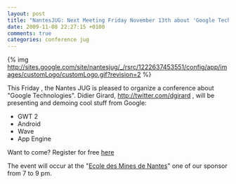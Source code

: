 ```yaml
---
layout: post
title: "NantesJUG: Next Meeting Friday November 13th about 'Google Technologies'"
date: 2009-11-08 22:27:15 +0100
comments: true
categories: conference jug
---
```

{% img http://sites.google.com/site/nantesjug/_/rsrc/1222637453551/config/app/images/customLogo/customLogo.gif?revision=2 %}

This Friday , the Nantes JUG is pleased to organize a conference about "Google Technologies". Didier Girard, http://twitter.com/dgirard , will be presenting and demoing cool stuff from Google:

* GWT 2
* Android
* Wave
* App Engine

Want to come? Register for free [here](http://jugevents.jugpadova.it/jugevents/event/registration.form?event.id=20744)

The event will occur at the "[Ecole des Mines de Nantes](http://maps.google.com/maps?f=q&amp;source=s_q&amp;hl=en&amp;geocode=&amp;q=ecole+des+mines+de+nantes&amp;sll=47.176415,-1.340556&amp;sspn=0.078063,0.181103&amp;ie=UTF8&amp;hq=%C3%89cole+des+mines+de+Nantes&amp;hnear=%C3%89cole+des+mines+de+Nantes,+France&amp;ll=47.283363,-1.520834&amp;spn=0.019476,0.045276&amp;t=h&amp;z=15&amp;iwloc=near)" one of our sponsor from 7 to 9 pm.
